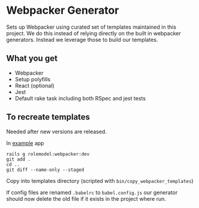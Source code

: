 # Webpacker Generator

Sets up Webpacker using curated set of templates maintained in this project. We do this instead of relying directly on the built in webpacker generators. Instead we leverage those to build our templates.

## What you get

* Webpacker
* Setup polyfills
* React (optional)
* Jest
* Default rake task including both RSpec and jest tests

## To recreate templates

Needed after new versions are released.

In [example](example) app

```
rails g rolemodel:webpacker:dev
git add .
cd ..
git diff --name-only --staged
```

Copy into templates directory (scripted with `bin/copy_webpacker_templates`)

If config files are renamed `.babelrc` to `babel.config.js` our generator should now delete the old file if it exists in the project where run.
